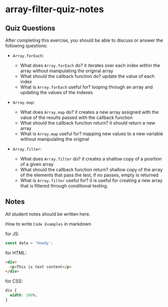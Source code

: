 # array-filter-quiz-notes

## Quiz Questions

After completing this exercise, you should be able to discuss or answer the following questions:

- `Array.forEach`:
  - What does `Array.forEach` do?
    it iterates over each index within the array without manipulating the original array
  - What should the callback function do?
    update the value of each index
  - What is `Array.forEach` useful for?
    looping through an array and updating the values of the indexes
- `Array.map`:

  - What does `Array.map` do?
    it creates a new array assigned with the value of the results passed with the callback function
  - What should the callback function return?
    it should return a new array
  - What is `Array.map` useful for?
    mapping new values to a new variable without manipulating the original

- `Array.filter`:
  - What does `Array.filter` do?
    it creates a shallow copy of a posrtion of a given array
  - What should the callback function return?
    shallow copy of the array of the elements that pass the test, if no passes, empty is returned
  - What is `Array.filter` useful for?
    it is useful for creating a new array that is filtered through conditional testing.

## Notes

All student notes should be written here.

How to write `Code Examples` in markdown

for JS:

```javascript
const data = 'Howdy';
```

for HTML:

```html
<div>
  <p>This is text content</p>
</div>
```

for CSS:

```css
div {
  width: 100%;
}
```
